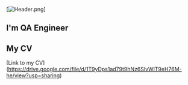 [![Header]().png]
## I'm QA Engineer
##
## My CV
[Link to my CV] (https://drive.google.com/file/d/1T9yDps1ad79t9hNz6SlvWlT9eH76M-he/view?usp=sharing)
